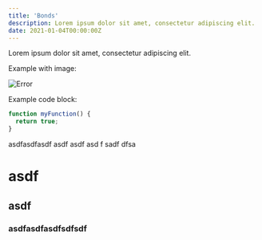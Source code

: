 ```yaml
---
title: 'Bonds'
description: Lorem ipsum dolor sit amet, consectetur adipiscing elit.
date: 2021-01-04T00:00:00Z
---
```


Lorem ipsum dolor sit amet, consectetur adipiscing elit.

Example with image:

![Error](/assets/images/posts/error.png)

Example code block:

```js
function myFunction() {
  return true;
}
```
asdfasdfasdf
asdf
asdf
asd
f
sadf
dfsa
# asdf
## asdf
### asdfasdfasdfsdfsdf